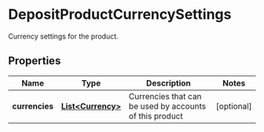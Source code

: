 

# DepositProductCurrencySettings

Currency settings for the product.
## Properties

Name | Type | Description | Notes
------------ | ------------- | ------------- | -------------
**currencies** | [**List&lt;Currency&gt;**](Currency.md) | Currencies that can be used by accounts of this product |  [optional]




